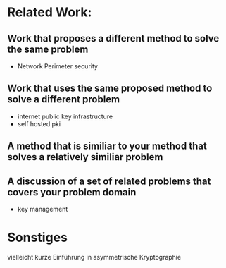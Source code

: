 # Related Work:

## Work that proposes a different method to solve the same problem
- Network Perimeter security

## Work that uses the same proposed method to solve a different problem
- internet public key infrastructure
- self hosted pki

## A method that is similiar to your method that solves a relatively similiar problem

## A discussion of a set of related problems that covers your problem domain
- key management

# Sonstiges
vielleicht kurze Einführung in asymmetrische Kryptographie
